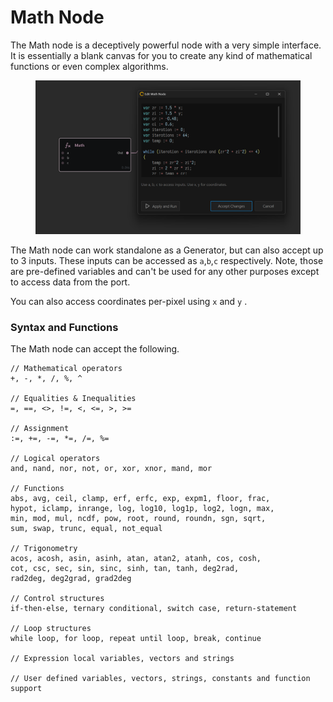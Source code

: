 # Math Node

The Math node is a deceptively powerful node with a very simple interface. It is essentially a blank canvas for you to create any kind of mathematical functions or even complex algorithms.

<figure><img src="../../.gitbook/assets/math_node.png" alt=""><figcaption></figcaption></figure>

The Math node can work standalone as a Generator, but can also accept up to 3 inputs. These inputs can be accessed as `a`,`b`,`c` respectively. Note, those are pre-defined variables and can't be used for any other purposes except to access data from the port.

You can also access coordinates per-pixel using `x` and `y` .

### Syntax and Functions

The Math node can accept the following.

```basic
// Mathematical operators
+, -, *, /, %, ^

// Equalities & Inequalities 
=, ==, <>, !=, <, <=, >, >=

// Assignment 
:=, +=, -=, *=, /=, %=

// Logical operators 
and, nand, nor, not, or, xor, xnor, mand, mor

// Functions
abs, avg, ceil, clamp, erf, erfc, exp, expm1, floor, frac,
hypot, iclamp, inrange, log, log10, log1p, log2, logn, max,
min, mod, mul, ncdf, pow, root, round, roundn, sgn, sqrt,
sum, swap, trunc, equal, not_equal

// Trigonometry
acos, acosh, asin, asinh, atan, atan2, atanh, cos, cosh,
cot, csc, sec, sin, sinc, sinh, tan, tanh, deg2rad,
rad2deg, deg2grad, grad2deg

// Control structures
if-then-else, ternary conditional, switch case, return-statement

// Loop structures
while loop, for loop, repeat until loop, break, continue

// Expression local variables, vectors and strings

// User defined variables, vectors, strings, constants and function support
```

